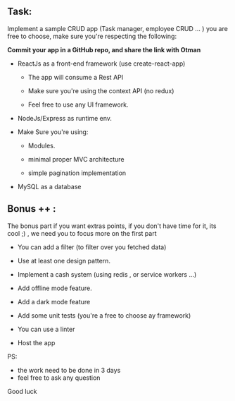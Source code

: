 ## **Task:**

  

Implement a sample CRUD app (Task manager, employee CRUD ... ) you are free to choose, make sure you're respecting the following:

**Commit your app in a GitHub repo, and share the link with Otman** 
  

- ReactJs as a front-end framework (use create-react-app)

	- The app will consume a Rest API

	- Make sure you're using the context API  (no redux)

	- Feel free to use any UI framework.

- NodeJs/Express  as runtime env.

- Make Sure you're using:

	- Modules.

	- minimal proper MVC architecture

	- simple pagination implementation

- MySQL as a database

  

## **Bonus ++ :** 
The bonus part if you want extras points, if you don't have time for it, its cool ;) , we need you to focus more on the first part  

  

- You can add a filter (to filter over you fetched data)

- Use at least one design pattern.

- Implement a cash system (using redis , or service workers ...)

- Add offline mode feature.

- Add a dark mode feature

- Add some unit tests (you're a free to choose ay framework)

- You can use a linter

- Host the app


PS: 

- the work need to be done in 3 days
- feel free to ask any question 


Good luck 
